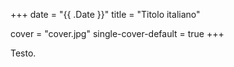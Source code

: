 +++
date = "{{ .Date }}"
title = "Titolo italiano"

cover = "cover.jpg"
single-cover-default = true
+++

Testo.
